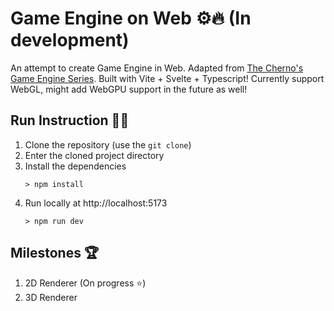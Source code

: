 # Game Engine on Web ⚙🔥 (In development)
An attempt to create Game Engine in Web. Adapted from [The Cherno's Game Engine Series](https://www.youtube.com/watch?v=JxIZbV_XjAs&list=PLlrATfBNZ98dC-V-N3m0Go4deliWHPFwT). Built with Vite + Svelte + Typescript! Currently support WebGL, might add WebGPU support in the future as well!

## Run Instruction 🏃‍♂️
1. Clone the repository (use the `git clone`)
2. Enter the cloned project directory
3. Install the dependencies
      ```batch
      > npm install
      ```
4. Run locally at http://localhost:5173
      ```batch
      > npm run dev
      ```

## Milestones 🏆
1. 2D Renderer (On progress ⭐)
2. 3D Renderer
